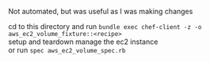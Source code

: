 Not automated, but was useful as I was making changes  

cd to this directory and run `bundle exec chef-client -z -o aws_ec2_volume_fixture::<recipe>`  
setup and teardown manage the ec2 instance  
or run `spec aws_ec2_volume_spec.rb`


